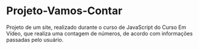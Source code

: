 # Projeto-Vamos-Contar
 Projeto de um site, realizado durante o curso de JavaScript do Curso Em Vídeo, que realiza uma contagem de números, de acordo com informações passadas pelo usuário.
